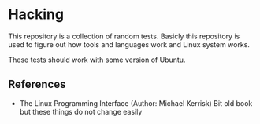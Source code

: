 
# Hacking

This repository is a collection of random tests. Basicly this repository is used
to figure out how tools and languages work and Linux system works.

These tests should work with some version of Ubuntu.

## References

- The Linux Programming Interface (Author: Michael Kerrisk)
  Bit old book but these things do not change easily
